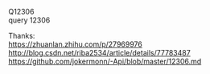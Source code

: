 Q12306  
query 12306  


Thanks:  
https://zhuanlan.zhihu.com/p/27969976  
http://blog.csdn.net/riba2534/article/details/77783487  
https://github.com/jokermonn/-Api/blob/master/12306.md

